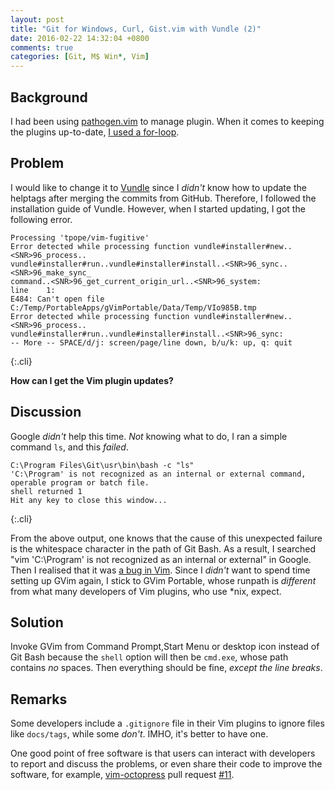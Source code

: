 ```yaml
---
layout: post
title: "Git for Windows, Curl, Gist.vim with Vundle (2)"
date: 2016-02-22 14:32:04 +0800
comments: true
categories: [Git, M$ Win*, Vim]
---
```


Background
---

I had been using [pathogen.vim] to manage plugin.  When it comes to
keeping the plugins up-to-date, [I used a for-loop][pp1].

Problem
---

I would like to change it to [Vundle] since I *didn't* know how to
update the helptags after merging the commits from GitHub.  Therefore,
I followed the installation guide of Vundle.  However, when I started
updating, I got the following error.

    Processing 'tpope/vim-fugitive'
    Error detected while processing function vundle#installer#new..<SNR>96_process..
    vundle#installer#run..vundle#installer#install..<SNR>96_sync..<SNR>96_make_sync_
    command..<SNR>96_get_current_origin_url..<SNR>96_system:
    line    1:
    E484: Can't open file C:/Temp/PortableApps/gVimPortable/Data/Temp/VIo985B.tmp
    Error detected while processing function vundle#installer#new..<SNR>96_process..
    vundle#installer#run..vundle#installer#install..<SNR>96_sync:
    -- More -- SPACE/d/j: screen/page/line down, b/u/k: up, q: quit
{:.cli}

**How can I get the Vim plugin updates?**

<!-- more -->

Discussion
---

Google *didn't* help this time.  *Not* knowing what to do, I ran a
simple command `ls`, and this *failed*.

    C:\Program Files\Git\usr\bin\bash -c "ls"
    'C:\Program' is not recognized as an internal or external command,
    operable program or batch file.
    shell returned 1
    Hit any key to close this window...
{:.cli}

From the above output, one knows that the cause of this unexpected
failure is the whitespace character in the path of Git Bash.  As a
result, I searched "vim 'C:\Program' is not recognized as an internal
or external" in Google.  Then I realised that it was
[a bug in Vim][vi2424].  Since I *didn't* want to spend time setting
up GVim again, I stick to GVim Portable, whose runpath is *different*
from what many developers of Vim plugins, who use \*nix, expect.

Solution
---

Invoke GVim from Command Prompt,Start Menu or desktop icon instead of
Git Bash because the `shell` option will then be `cmd.exe`, whose path
contains *no* spaces.  Then everything should be fine, *except the
line breaks*.

Remarks
---

Some developers include a `.gitignore` file in their Vim plugins to
ignore files like `docs/tags`, while some *don't*.  IMHO, it's better
to have one.

One good point of free software is that users can interact with
developers to report and discuss the problems, or even share their
code to improve the software, for example, [vim-octopress] pull
request [#11][p11].

[pathogen.vim]: https://github.com/tpope/vim-pathogen
[pp1]: /blog/2014/10/11/update-vim-plugins-managed-by-pathogen-dot-vim/
[Vundle]: https://github.com/VundleVim/Vundle.vim/
[vi2424]: http://vi.stackexchange.com/a/2424
[vim-octopress]: https://github.com/tangledhelix/vim-octopress
[p11]: https://github.com/tangledhelix/vim-octopress/pull/11
